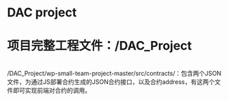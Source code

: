 # DAC project<br>

# 项目完整工程文件：/DAC_Project<br>
<br>
/DAC_Project/wp-small-team-project-master/src/contracts/：包含两个JSON文件，为通过JS部署合约生成的JSON合约接口，以及合约address，有这两个文件即可实现前端对合约的调用。
